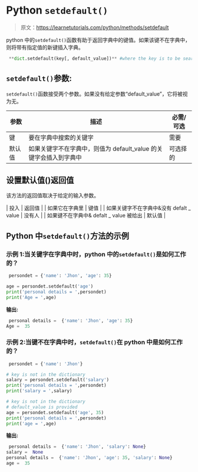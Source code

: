 # Python `setdefault()`

> 原文：<https://learnetutorials.com/python/methods/setdefault>

python 中的`setdefault()`函数有助于返回字典中的键值。如果该键不在字典中，则将带有指定值的新键插入字典。

```py
 **dict.setdefault(key[, default_value])** #where the key is to be searched 

```

## `setdefault()`参数:

`setdefault()`函数接受两个参数。如果没有给定参数“default_value”，它将被视为无。

| 参数 | 描述 | 必需/可选 |
| --- | --- | --- |
| 键 | 要在字典中搜索的关键字 | 需要 |
| 默认值 | 如果关键字不在字典中，则值为 default_value 的关键字会插入到字典中 | 可选择的 |

## 设置默认值()返回值

该方法的返回值取决于给定的输入参数。

| 投入 | 返回值 |
| 如果它在字典里 | 键值 |
| 如果关键字不在字典中&没有 defalt _ value | 没有人 |
| 如果键不在字典中& defalt _ value 被给出 | 默认值 |

## Python 中`setdefault()`方法的示例

### 示例 1:当关键字在字典中时，python 中的`setdefault()`是如何工作的？

```py
 persondet = {'name': 'Jhon', 'age': 35}

age = persondet.setdefault('age')
print('personal details = ',persondet)
print('Age = ',age) 

```

**输出:**

```py
 personal details =  {'name': 'Jhon', 'age': 35}
Age =  35 
```

### 示例 2:当键不在字典中时，`setdefault()`在 python 中是如何工作的？

```py
 persondet = {'name': 'Jhon'}

# key is not in the dictionary
salary = persondet.setdefault('salary')
print('personal details = ',persondet)
print('salary = ',salary)

# key is not in the dictionary
# default_value is provided
age = persondet.setdefault('age', 35)
print('personal details = ',persondet)
print('age = ',age) 

```

**输出:**

```py
 personal details =  {'name': 'Jhon', 'salary': None}
salary =  None
personal details =  {'name': 'Jhon', 'age': 35, 'salary': None}
age =  35 
```